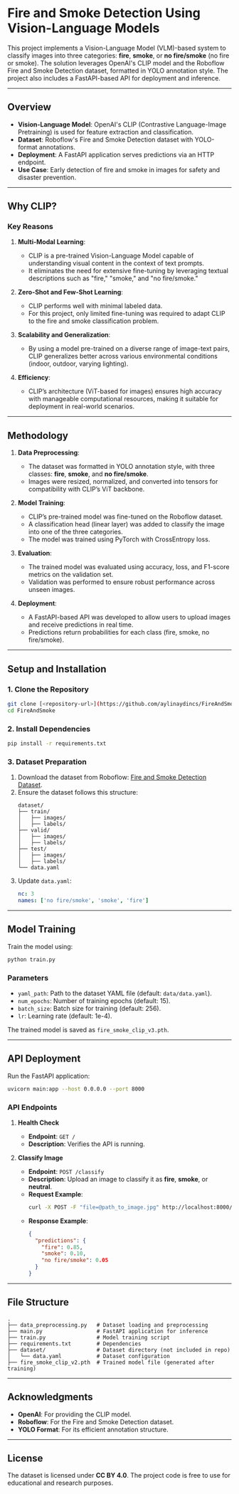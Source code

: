 
# **Fire and Smoke Detection Using Vision-Language Models**

This project implements a Vision-Language Model (VLM)-based system to classify images into three categories: **fire**, **smoke**, or **no fire/smoke** (no fire or smoke). The solution leverages OpenAI's CLIP model and the Roboflow Fire and Smoke Detection dataset, formatted in YOLO annotation style. The project also includes a FastAPI-based API for deployment and inference.

---

## **Overview**

- **Vision-Language Model**: OpenAI's CLIP (Contrastive Language-Image Pretraining) is used for feature extraction and classification.
- **Dataset**: Roboflow's Fire and Smoke Detection dataset with YOLO-format annotations.
- **Deployment**: A FastAPI application serves predictions via an HTTP endpoint.
- **Use Case**: Early detection of fire and smoke in images for safety and disaster prevention.

---

## **Why CLIP?**

### **Key Reasons**
1. **Multi-Modal Learning**:
   - CLIP is a pre-trained Vision-Language Model capable of understanding visual content in the context of text prompts.
   - It eliminates the need for extensive fine-tuning by leveraging textual descriptions such as "fire," "smoke," and "no fire/smoke."

2. **Zero-Shot and Few-Shot Learning**:
   - CLIP performs well with minimal labeled data.
   - For this project, only limited fine-tuning was required to adapt CLIP to the fire and smoke classification problem.

3. **Scalability and Generalization**:
   - By using a model pre-trained on a diverse range of image-text pairs, CLIP generalizes better across various environmental conditions (indoor, outdoor, varying lighting).

4. **Efficiency**:
   - CLIP’s architecture (ViT-based for images) ensures high accuracy with manageable computational resources, making it suitable for deployment in real-world scenarios.

---

## **Methodology**

1. **Data Preprocessing**:
   - The dataset was formatted in YOLO annotation style, with three classes: **fire**, **smoke**, and **no fire/smoke**.
   - Images were resized, normalized, and converted into tensors for compatibility with CLIP’s ViT backbone.

2. **Model Training**:
   - CLIP’s pre-trained model was fine-tuned on the Roboflow dataset.
   - A classification head (linear layer) was added to classify the image into one of the three categories.
   - The model was trained using PyTorch with CrossEntropy loss.

3. **Evaluation**:
   - The trained model was evaluated using accuracy, loss, and F1-score metrics on the validation set.
   - Validation was performed to ensure robust performance across unseen images.

4. **Deployment**:
   - A FastAPI-based API was developed to allow users to upload images and receive predictions in real time.
   - Predictions return probabilities for each class (fire, smoke, no fire/smoke).

---

## **Setup and Installation**

### **1. Clone the Repository**
```bash
git clone [<repository-url>](https://github.com/aylinaydincs/FireAndSmoke)
cd FireAndSmoke
```

### **2. Install Dependencies**
```bash
pip install -r requirements.txt
```

### **3. Dataset Preparation**
1. Download the dataset from Roboflow:
   [Fire and Smoke Detection Dataset](https://universe.roboflow.com/middle-east-tech-university/fire-and-smoke-detection-hiwia).
2. Ensure the dataset follows this structure:
   ```
   dataset/
   ├── train/
   │   ├── images/
   │   ├── labels/
   ├── valid/
   │   ├── images/
   │   ├── labels/
   ├── test/
   │   ├── images/
   │   ├── labels/
   └── data.yaml
   ```
3. Update `data.yaml`:
   ```yaml
   nc: 3
   names: ['no fire/smoke', 'smoke', 'fire']
   ```

---

## **Model Training**

Train the model using:
```bash
python train.py
```

### **Parameters**
- `yaml_path`: Path to the dataset YAML file (default: `data/data.yaml`).
- `num_epochs`: Number of training epochs (default: 15).
- `batch_size`: Batch size for training (default: 256).
- `lr`: Learning rate (default: 1e-4).

The trained model is saved as `fire_smoke_clip_v3.pth`.

---

## **API Deployment**

Run the FastAPI application:
```bash
uvicorn main:app --host 0.0.0.0 --port 8000
```

### **API Endpoints**
1. **Health Check**
   - **Endpoint**: `GET /`
   - **Description**: Verifies the API is running.

2. **Classify Image**
   - **Endpoint**: `POST /classify`
   - **Description**: Upload an image to classify it as **fire**, **smoke**, or **neutral**.
   - **Request Example**:
     ```bash
     curl -X POST -F "file=@path_to_image.jpg" http://localhost:8000/classify
     ```
   - **Response Example**:
     ```json
     {
       "predictions": {
         "fire": 0.85,
         "smoke": 0.10,
         "no fire/smoke": 0.05
       }
     }
     ```

---

## **File Structure**

```
.
├── data_preprocessing.py   # Dataset loading and preprocessing
├── main.py                 # FastAPI application for inference
├── train.py                # Model training script
├── requirements.txt        # Dependencies
├── dataset/                # Dataset directory (not included in repo)
│   └── data.yaml           # Dataset configuration
├── fire_smoke_clip_v2.pth  # Trained model file (generated after training)
```

---

## **Acknowledgments**

- **OpenAI**: For providing the CLIP model.
- **Roboflow**: For the Fire and Smoke Detection dataset.
- **YOLO Format**: For its efficient annotation structure.

---

## **License**

The dataset is licensed under **CC BY 4.0**. The project code is free to use for educational and research purposes.
